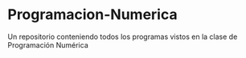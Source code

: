 # Programacion-Numerica
Un repositorio conteniendo todos los programas vistos en la clase de Programación Numérica
